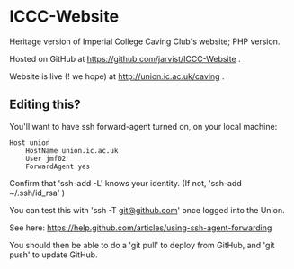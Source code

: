 ICCC-Website
============

Heritage version of Imperial College Caving Club's website; PHP version.

Hosted on GitHub at https://github.com/jarvist/ICCC-Website .

Website is live (! we hope) at http://union.ic.ac.uk/caving .

## Editing this?

You'll want to have ssh forward-agent turned on, on your local machine:

```
Host union
    HostName union.ic.ac.uk
    User jmf02
    ForwardAgent yes
```

Confirm that 'ssh-add -L' knows your identity. (If not, 'ssh-add ~/.ssh/id_rsa' )

You can test this with 'ssh -T git@github.com' once logged into the Union.

See here: https://help.github.com/articles/using-ssh-agent-forwarding

You should then be able to do a 'git pull' to deploy from GitHub, and 'git push' to update GitHub.
